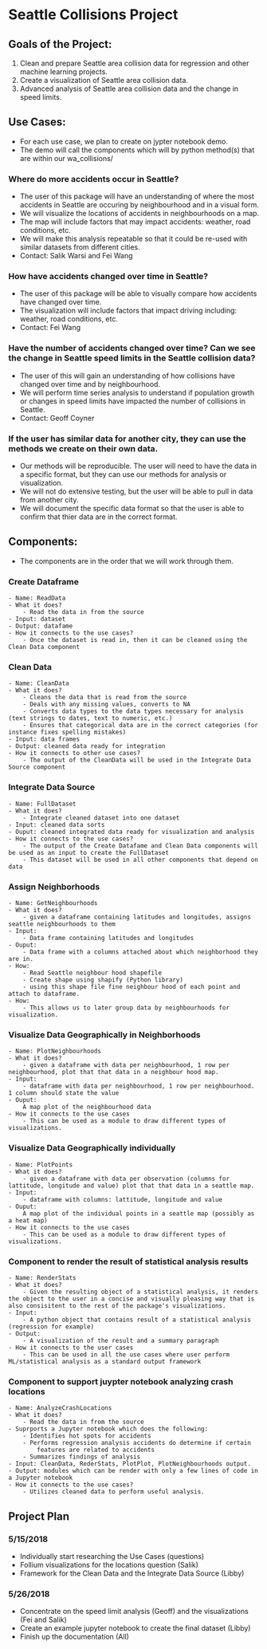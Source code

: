 # Seattle Collisions Project

## Goals of the Project:

1. Clean and prepare Seattle area collision data for regression and other machine learning projects.
3. Create a visualization of Seattle area collision data.
4. Advanced analysis of Seattle area collision data and the change in speed limits.

## Use Cases:

- For each use case, we plan to create on jypter notebook demo.
- The demo will call the components which will by python method(s) that are within our wa_collisions/

### Where do more accidents occur in Seattle?

* The user of this package will have an understanding of where the most accidents in Seattle are occuring by neighbourhood and in a visual form.
* We will visualize the locations of accidents in neighbourhoods on a map. 
* The map will include factors that may impact accidents: weather, road conditions, etc. 
* We will make this analysis repeatable so that it could be re-used with similar datasets from different cities.
* Contact: Salik Warsi and Fei Wang

### How have accidents changed over time in Seattle?
* The user of this package will be able to visually compare how accidents have changed over time. 
* The visualization will include factors that impact driving including: weather, road conditions, etc. 
* Contact: Fei Wang

### Have the number of accidents changed over time? Can we see the change in Seattle speed limits in the Seattle collision data?

* The user of this will gain an understanding of how collisions have changed over time and by neighbourhood.
* We will perform time series analysis to understand if population growth or changes in speed limits have impacted the number of collisions in Seattle.
* Contact: Geoff Coyner

### If the user has similar data for another city, they can use the methods we create on their own data.

* Our methods will be reproducible. The user will need to have the data in a specific format, but they can use our methods for analysis or visualization.
* We will not do extensive testing, but the user will be able to pull in data from another city.
* We will document the specific data format so that the user is able to confirm that thier data are in the correct format.

## Components:

- The components are in the order that we will work through them.

### Create Dataframe

    - Name: ReadData
    - What it does?
        - Read the data in from the source
    - Input: dataset
    - Output: datafame
    - How it connects to the use cases?
        - Once the dataset is read in, then it can be cleaned using the Clean Data component

### Clean Data

    - Name: CleanData
    - What it does?
        - Cleans the data that is read from the source
        - Deals with any missing values, converts to NA
        - Converts data types to the data types necessary for analysis (text strings to dates, text to numeric, etc.)
        - Ensures that categorical data are in the correct categories (for instance fixes spelling mistakes)
    - Input: data frames
    - Output: cleaned data ready for integration
    - How it connects to other use cases?
        - The output of the CleanData will be used in the Integrate Data Source component

### Integrate Data Source

    - Name: FullDataset
    - What it does?
        - Integrate cleaned dataset into one dataset   
    - Input: cleaned data sorts
    - Ouput: cleaned integrated data ready for visualization and analysis
    - How it connects to the use cases?
        - The output of the Create Datafame and Clean Data components will be used as an input to create the FullDataset
        - This dataset will be used in all other components that depend on data

### Assign Neighborhoods

    - Name: GetNeighbourhoods
    - What it does?
        - given a dataframe containing latitudes and longitudes, assigns seattle neighbourhoods to them
    - Input:
        - Data frame containing latitudes and longitudes
    - Ouput:
        - Data frame with a columns attached about which neighborhood they are in.
    - How:
        - Read Seattle neighbour hood shapefile
        - Create shape using shapify (Python library)
        - using this shape file fine neighbour hood of each point and attach to dataframe.
    - How:
        - This allows us to later group data by neighbourhoods for visualization.

### Visualize Data Geographically in Neighborhoods

    - Name: PlotNeighbourhoods
    - What it does?
        - given a dataframe with data per neighbourhood, 1 row per neighbourhood, plot that that data in a neighbour hood map.
    - Input:
        - dataframe with data per neighbourhood, 1 row per neighbourhood. 1 column should state the value
    - Ouput:
        A map plot of the neighbourhood data
    - How it connects to the use cases  
        - This can be used as a module to draw different types of visualizations.

### Visualize Data Geographically individually

    - Name: PlotPoints
    - What it does?
        - given a dataframe with data per observation (columns for lattitude, longitude and value) plot that that data in a seattle map.
    - Input:
        - dataframe with columns: lattitude, longitude and value
    - Ouput:
        A map plot of the individual points in a seattle map (possibly as a heat map)
    - How it connects to the use cases  
        - This can be used as a module to draw different types of visualizations.

### Component to render the result of statistical analysis results
    - Name: RenderStats
    - What it does?
        - Given the resulting object of a statistical analysis, it renders the object to the user in a concise and visually pleasing way that is also consisitent to the rest of the package's visualizations.
    - Input:
        - A python object that contains result of a statistical analysis (regression for example)
    - Output:
        - A visualization of the result and a summary paragraph
    - How it connects to the user cases
        - This can be used in all the use cases where user perform ML/statistical analysis as a standard output framework

### Component to support juypter notebook analyzing crash locations
    - Name: AnalyzeCrashLocations
    - What it does?
        - Read the data in from the source
    - Suprports a Jupyter notebook which does the following:
        - Identifies hot spots for accidents
        - Performs regression analysis accidents do determine if certain
            features are related to accidents
        - Summarizes findings of analysis
    - Input: CleanData, RederStats, PlotPlot, PlotNeighbourhoods output.
    - Output: modules which can be render with only a few lines of code in a Jupyter notebook
    - How it connects to the use cases?
        - Utilizes cleaned data to perform useful analysis.

## Project Plan 

### 5/15/2018 

* Individually start researching the Use Cases (questions)
* Follium visualizations for the locations question (Salik)
* Framework for the Clean Data and the Integrate Data Source (Libby)

### 5/26/2018 
* Concentrate on the speed limit analysis (Geoff) and the visualizations (Fei and Salik)
* Create an example jupyter notebook to create the final dataset (Libby)
* Finish up the documentation (All)